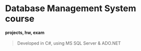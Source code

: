 # Database Management System course
#### projects, hw, exam
> Developed in C#, using MS SQL Server & ADO.NET 
